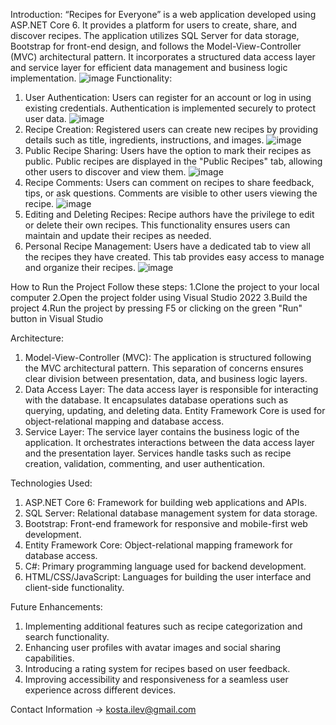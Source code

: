 Introduction: “Recipes for Everyone” is a web application developed using ASP.NET Core 6. It provides a platform for users to create, share, and discover recipes. The application utilizes SQL Server for data storage, Bootstrap for front-end design, and follows the Model-View-Controller (MVC) architectural pattern. It incorporates a structured data access layer and service layer for efficient data management and business logic implementation.
![image](https://github.com/LevikoSUM/RecipesForEveryone/assets/115878070/a9c0d20c-c381-425f-89df-20188d359ac2) 
Functionality:
1.	User Authentication: Users can register for an account or log in using existing credentials. Authentication is implemented securely to protect user data.
 ![image](https://github.com/LevikoSUM/RecipesForEveryone/assets/115878070/5a3b2323-48cc-4a5c-8198-caa428d25f86)
2.	Recipe Creation: Registered users can create new recipes by providing details such as title, ingredients, instructions, and images.
![image](https://github.com/LevikoSUM/RecipesForEveryone/assets/115878070/2c48b9d1-3372-48d0-b168-19af135e96c7)
3.	Public Recipe Sharing: Users have the option to mark their recipes as public. Public recipes are displayed in the "Public Recipes" tab, allowing other users to discover and view them.
 ![image](https://github.com/LevikoSUM/RecipesForEveryone/assets/115878070/92d128d2-f995-41b3-9825-9e5e4d01c891)
4.	Recipe Comments: Users can comment on recipes to share feedback, tips, or ask questions. Comments are visible to other users viewing the recipe.
 ![image](https://github.com/LevikoSUM/RecipesForEveryone/assets/115878070/c22c498e-51d3-47bc-a05d-bc13c6dde2ab)
5.	Editing and Deleting Recipes: Recipe authors have the privilege to edit or delete their own recipes. This functionality ensures users can maintain and update their recipes as needed.
6.	Personal Recipe Management: Users have a dedicated tab to view all the recipes they have created. This tab provides easy access to manage and organize their recipes.
   ![image](https://github.com/LevikoSUM/RecipesForEveryone/assets/115878070/111d4dec-6177-4623-8974-4b3339d65163)
  	
How to Run the Project
Follow these steps:
1.Clone the project to your local computer
2.Open the project folder using Visual Studio 2022
3.Build the project
4.Run the project by pressing F5 or clicking on the green "Run" button in Visual Studio
 
Architecture:
1.	Model-View-Controller (MVC): The application is structured following the MVC architectural pattern. This separation of concerns ensures clear division between presentation, data, and business logic layers.
2.	Data Access Layer: The data access layer is responsible for interacting with the database. It encapsulates database operations such as querying, updating, and deleting data. Entity Framework Core is used for object-relational mapping and database access.
3.	Service Layer: The service layer contains the business logic of the application. It orchestrates interactions between the data access layer and the presentation layer. Services handle tasks such as recipe creation, validation, commenting, and user authentication.

Technologies Used:
1.	ASP.NET Core 6: Framework for building web applications and APIs.
2.	SQL Server: Relational database management system for data storage.
3.	Bootstrap: Front-end framework for responsive and mobile-first web development.
4.	Entity Framework Core: Object-relational mapping framework for database access.
5.	C#: Primary programming language used for backend development.
6.	HTML/CSS/JavaScript: Languages for building the user interface and client-side functionality.
   
Future Enhancements:
1.	Implementing additional features such as recipe categorization and search functionality.
2.	Enhancing user profiles with avatar images and social sharing capabilities.
3.	Introducing a rating system for recipes based on user feedback.
4.	Improving accessibility and responsiveness for a seamless user experience across different devices.
   
Contact Information ->  kosta.ilev@gmail.com
